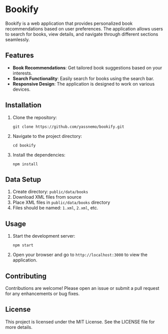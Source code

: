 # Bookify

Bookify is a web application that provides personalized book recommendations based on user preferences. The application allows users to search for books, view details, and navigate through different sections seamlessly.

## Features

- **Book Recommendations**: Get tailored book suggestions based on your interests.
- **Search Functionality**: Easily search for books using the search bar.
- **Responsive Design**: The application is designed to work on various devices.

## Installation

1. Clone the repository:
   ```
   git clone https://github.com/yassnemo/bookify.git
   ```
2. Navigate to the project directory:
   ```
   cd bookify
   ```
3. Install the dependencies:
   ```
   npm install
   ```

## Data Setup
1. Create directory: `public/data/books`
2. Download XML files from source
3. Place XML files in `public/data/books` directory
4. Files should be named: `1.xml`, `2.xml`, etc.


## Usage

1. Start the development server:
   ```
   npm start
   ```
2. Open your browser and go to `http://localhost:3000` to view the application.

## Contributing

Contributions are welcome! Please open an issue or submit a pull request for any enhancements or bug fixes.

## License

This project is licensed under the MIT License. See the LICENSE file for more details.
